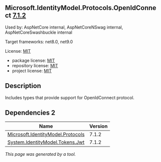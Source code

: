 ﻿Microsoft.IdentityModel.Protocols.OpenIdConnect [7.1.2](https://www.nuget.org/packages/Microsoft.IdentityModel.Protocols.OpenIdConnect/7.1.2)
--------------------

Used by: AspNetCore internal, AspNetCoreNSwag internal, AspNetCoreSwashbuckle internal

Target frameworks: net8.0, net9.0

License: [MIT](../../../../licenses/mit) 

- package license: [MIT](https://licenses.nuget.org/MIT) 
- repository license: [MIT](https://github.com/AzureAD/azure-activedirectory-identitymodel-extensions-for-dotnet) 
- project license: [MIT](https://github.com/AzureAD/azure-activedirectory-identitymodel-extensions-for-dotnet) 

Description
-----------
Includes types that provide support for OpenIdConnect protocol.

Dependencies 2
-----------

|Name|Version|
|----------|:----|
|[Microsoft.IdentityModel.Protocols](../../../../packages/nuget.org/microsoft.identitymodel.protocols/7.1.2)|7.1.2|
|[System.IdentityModel.Tokens.Jwt](../../../../packages/nuget.org/system.identitymodel.tokens.jwt/7.1.2)|7.1.2|

*This page was generated by a tool.*